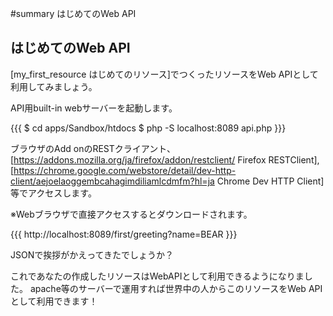 #summary はじめてのWeb API

## はじめてのWeb API 

[my_first_resource はじめてのリソース]でつくったリソースをWeb APIとして利用してみましょう。

API用built-in webサーバーを起動します。

{{{
$ cd apps/Sandbox/htdocs
$ php -S localhost:8089 api.php
}}}


ブラウザのAdd onのRESTクライアント、[https://addons.mozilla.org/ja/firefox/addon/restclient/ Firefox RESTClient], [https://chrome.google.com/webstore/detail/dev-http-client/aejoelaoggembcahagimdiliamlcdmfm?hl=ja Chrome Dev HTTP Client] 等でアクセスします。

※Webブラウザで直接アクセスするとダウンロードされます。

{{{
http://localhost:8089/first/greeting?name=BEAR
}}}

JSONで挨拶がかえってきたでしょうか？

これであなたの作成したリソースはWebAPIとして利用できるようになりました。
apache等のサーバーで運用すれば世界中の人からこのリソースをWeb APIとして利用できます！